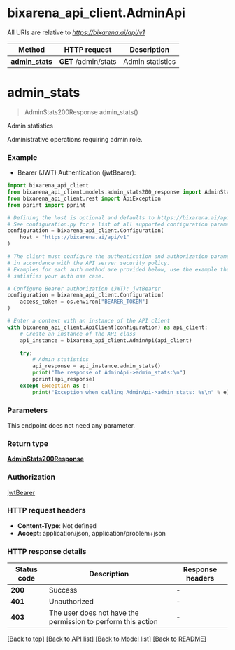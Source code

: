 # bixarena_api_client.AdminApi

All URIs are relative to *https://bixarena.ai/api/v1*

| Method                                     | HTTP request         | Description      |
| ------------------------------------------ | -------------------- | ---------------- |
| [**admin_stats**](AdminApi.md#admin_stats) | **GET** /admin/stats | Admin statistics |

# **admin_stats**

> AdminStats200Response admin_stats()

Admin statistics

Administrative operations requiring admin role.

### Example

- Bearer (JWT) Authentication (jwtBearer):

```python
import bixarena_api_client
from bixarena_api_client.models.admin_stats200_response import AdminStats200Response
from bixarena_api_client.rest import ApiException
from pprint import pprint

# Defining the host is optional and defaults to https://bixarena.ai/api/v1
# See configuration.py for a list of all supported configuration parameters.
configuration = bixarena_api_client.Configuration(
    host = "https://bixarena.ai/api/v1"
)

# The client must configure the authentication and authorization parameters
# in accordance with the API server security policy.
# Examples for each auth method are provided below, use the example that
# satisfies your auth use case.

# Configure Bearer authorization (JWT): jwtBearer
configuration = bixarena_api_client.Configuration(
    access_token = os.environ["BEARER_TOKEN"]
)

# Enter a context with an instance of the API client
with bixarena_api_client.ApiClient(configuration) as api_client:
    # Create an instance of the API class
    api_instance = bixarena_api_client.AdminApi(api_client)

    try:
        # Admin statistics
        api_response = api_instance.admin_stats()
        print("The response of AdminApi->admin_stats:\n")
        pprint(api_response)
    except Exception as e:
        print("Exception when calling AdminApi->admin_stats: %s\n" % e)
```

### Parameters

This endpoint does not need any parameter.

### Return type

[**AdminStats200Response**](AdminStats200Response.md)

### Authorization

[jwtBearer](../README.md#jwtBearer)

### HTTP request headers

- **Content-Type**: Not defined
- **Accept**: application/json, application/problem+json

### HTTP response details

| Status code | Description                                                  | Response headers |
| ----------- | ------------------------------------------------------------ | ---------------- |
| **200**     | Success                                                      | -                |
| **401**     | Unauthorized                                                 | -                |
| **403**     | The user does not have the permission to perform this action | -                |

[[Back to top]](#) [[Back to API list]](../README.md#documentation-for-api-endpoints) [[Back to Model list]](../README.md#documentation-for-models) [[Back to README]](../README.md)
